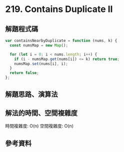 # 219. Contains Duplicate II

## 解題程式碼

```javascript
var containsNearbyDuplicate = function (nums, k) {
  const numsMap = new Map();

  for (let i = 0; i < nums.length; i++) {
    if (i - numsMap.get(nums[i]) <= k) return true;
    numsMap.set(nums[i], i);
  }
  return false;
};
```

## 解題思路、演算法

## 解法的時間、空間複雜度

時間複雜度: O(n)
空間複雜度: O(n)

## 參考資料
